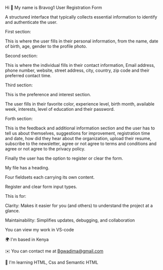 Hi 👋 My name is Bravog1
User Registration Form

A structured interface that typically collects essential information to identify and authenticate the user.

First section:

This is where the user fills in their personal information, from the name, date of birth, age, gender to the profile photo.

Second section:

This is where the individual fills in their contact information, Email address, phone number, website, street address, city, country, zip code and their preferred contact time.

Third section:

This is the preference and interest section.

The user fills in their favorite color, experience level, birth month, available week, interests, level of education and their password.

Forth section:

This is the feedback and additional information section and the user has to tell us about themselves, suggestions for improvement, registration time and date, how did they hear about the organization, upload their resume, subscribe to the newsletter, agree or not agree to terms and conditions and agree or not agree to the privacy policy.

Finally the user has the option to register or clear the form.

My file has a heading.

Four fieldsets each carrying its own content.

Register and clear form input types.

This is for:

Clarity: Makes it easier for you (and others) to understand the project at a glance.

Maintainability: Simplifies updates, debugging, and collaboration

You can view my work in VS-code

🌍  I'm based in Kenya

✉️  You can contact me at Bgwadima@gmail.com

🧠  I'm learning HTML, Css and Semantic HTML
